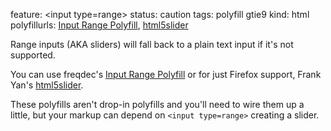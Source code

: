 feature: &lt;input type=range>
status: caution
tags: polyfill gtie9
kind: html
polyfillurls: [Input Range Polyfill](http://www.frequency-decoder.com/2010/11/18/unobtrusive-slider-control-html5-input-range-polyfill/), [html5slider](https://github.com/fryn/html5slider)

Range inputs (AKA sliders) will fall back to a plain text input if it's not supported. 

You can use freqdec's [Input Range Polyfill](http://www.frequency-decoder.com/2010/11/18/unobtrusive-slider-control-html5-input-range-polyfill/) or for just Firefox support, Frank Yan's [html5slider](https://github.com/fryn/html5slider).

These polyfills aren't drop-in polyfills and you'll need to wire them up a little, but your markup can depend on `<input type=range>` creating a slider.
